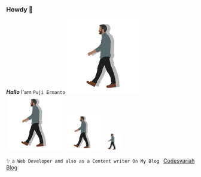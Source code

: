 ### Howdy 👋  

***Hallo*** I'am ```Puji Ermanto``` <img src="https://raw.githubusercontent.com/codesyariah122/codesyariah122/main/jiew.png" width="200" height="200" alt="puji"/> <img src="https://raw.githubusercontent.com/codesyariah122/codesyariah122/main/jiew.png" width="150" height="150" alt="puji"/> <img src="https://raw.githubusercontent.com/codesyariah122/codesyariah122/main/jiew.png" width="100" height="100" alt="puji"/> <img src="https://raw.githubusercontent.com/codesyariah122/codesyariah122/main/jiew.png" width="50" height="50" alt="puji"/>

✨ ```a Web Developer and also as a Content writer On My Blog ``` <a href="https://codesyariah122.github.io">Codesyariah Blog</a>
